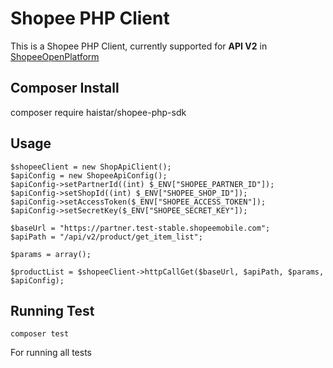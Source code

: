 # Shopee PHP Client

This is a Shopee PHP Client, currently supported for **API V2** in [ShopeeOpenPlatform](https://open.shopee.com/documents?module=87&type=2&id=64&version=2)

## Composer Install
composer require haistar/shopee-php-sdk

## Usage
```
$shopeeClient = new ShopApiClient();
$apiConfig = new ShopeeApiConfig();
$apiConfig->setPartnerId((int) $_ENV["SHOPEE_PARTNER_ID"]);
$apiConfig->setShopId((int) $_ENV["SHOPEE_SHOP_ID"]);
$apiConfig->setAccessToken($_ENV["SHOPEE_ACCESS_TOKEN"]);
$apiConfig->setSecretKey($_ENV["SHOPEE_SECRET_KEY"]);

$baseUrl = "https://partner.test-stable.shopeemobile.com";
$apiPath = "/api/v2/product/get_item_list";

$params = array();

$productList = $shopeeClient->httpCallGet($baseUrl, $apiPath, $params, $apiConfig);

```

## Running Test

`composer test`

For running all tests
